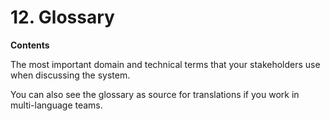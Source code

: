 # 12. Glossary

**Contents**

The most important domain and technical terms that your stakeholders use
when discussing the system.

You can also see the glossary as source for translations if you work in
multi-language teams.